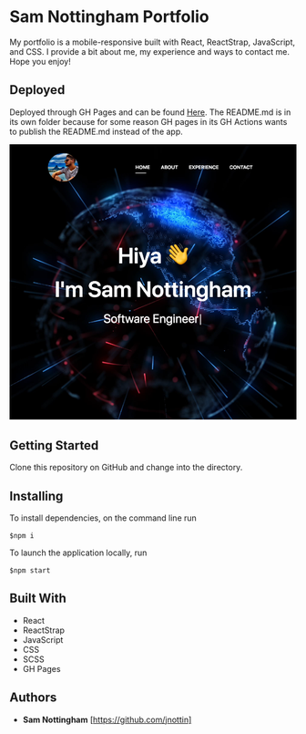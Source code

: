 # Sam Nottingham Portfolio

My portfolio is a mobile-responsive built with React, ReactStrap, JavaScript, and CSS. I provide a bit about me, my experience and ways to contact me. Hope you enjoy!

## Deployed

Deployed through GH Pages and can be found [Here](https://jnottin.github.io/new_portfolio/). The README.md is in its own folder because for some reason GH pages in its GH Actions wants to publish the README.md instead of the app. 

![Image Of Portfolio](https://github.com/jnottin/new_portfolio/blob/main/portfolio_image.png?raw=true)

## Getting Started

Clone this repository on GitHub and change into the directory.

## Installing

To install dependencies, on the command line run
```
$npm i
```
To launch the application locally, run
```
$npm start
```

## Built With

* React
* ReactStrap
* JavaScript
* CSS
* SCSS
* GH Pages

## Authors

* **Sam Nottingham** [https://github.com/jnottin]
